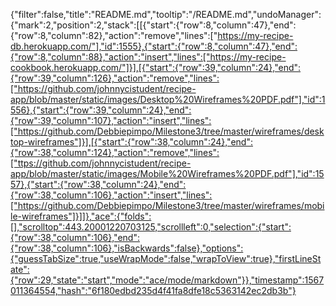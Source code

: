 {"filter":false,"title":"README.md","tooltip":"/README.md","undoManager":{"mark":2,"position":2,"stack":[[{"start":{"row":8,"column":47},"end":{"row":8,"column":82},"action":"remove","lines":["https://my-recipe-db.herokuapp.com/"],"id":1555},{"start":{"row":8,"column":47},"end":{"row":8,"column":88},"action":"insert","lines":["https://my-recipe-cookbook.herokuapp.com/"]}],[{"start":{"row":39,"column":24},"end":{"row":39,"column":126},"action":"remove","lines":["https://github.com/johnnycistudent/recipe-app/blob/master/static/images/Desktop%20Wireframes%20PDF.pdf"],"id":1556},{"start":{"row":39,"column":24},"end":{"row":39,"column":107},"action":"insert","lines":["https://github.com/Debbiepimpo/Milestone3/tree/master/wireframes/desktop-wireframes"]}],[{"start":{"row":38,"column":24},"end":{"row":38,"column":124},"action":"remove","lines":["ttps://github.com/johnnycistudent/recipe-app/blob/master/static/images/Mobile%20Wireframes%20PDF.pdf"],"id":1557},{"start":{"row":38,"column":24},"end":{"row":38,"column":106},"action":"insert","lines":["https://github.com/Debbiepimpo/Milestone3/tree/master/wireframes/mobile-wireframes"]}]]},"ace":{"folds":[],"scrolltop":443.20001220703125,"scrollleft":0,"selection":{"start":{"row":38,"column":106},"end":{"row":38,"column":106},"isBackwards":false},"options":{"guessTabSize":true,"useWrapMode":false,"wrapToView":true},"firstLineState":{"row":29,"state":"start","mode":"ace/mode/markdown"}},"timestamp":1567011364554,"hash":"6f180edbd235d4f41fa8dfe18c5363142ec2db3b"}